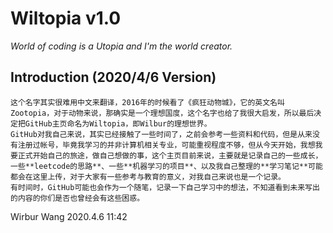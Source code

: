 # Wiltopia v1.0

*World of coding is a Utopia and I'm the world creator.*

## Introduction (2020/4/6 Version)
    这个名字其实很难用中文来翻译，2016年的时候看了《疯狂动物城》，它的英文名叫Zootopia，对于动物来说，那确实是一个理想国度，这个名字也给了我很大启发，所以最后决定把GitHub主页命名为Wiltopia，即Wilbur的理想世界。
    GitHub对我自己来说，其实已经接触了一些时间了，之前会参考一些资料和代码，但是从来没有注册过帐号，毕竟我学习的并非计算机相关专业，可能重视程度不够，但从今天开始，我想我要正式开始自己的旅途，做自己想做的事，这个主页目前来说，主要就是记录自己的一些成长，一些**leetcode的思路**、一些**机器学习的项目**、以及我自己整理的**学习笔记**可能都会在这里上传，对于大家有一些参考与教育的意义，对我自己来说也是一个记录。
    有时间时，GitHub可能也会作为一个随笔，记录一下自己学习中的想法，不知道看到未来写出的内容的你们是否也曾经会有这些困惑。

Wirbur Wang
2020.4.6 11:42
